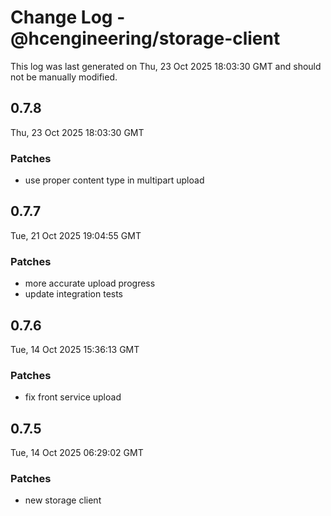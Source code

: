 # Change Log - @hcengineering/storage-client

This log was last generated on Thu, 23 Oct 2025 18:03:30 GMT and should not be manually modified.

## 0.7.8
Thu, 23 Oct 2025 18:03:30 GMT

### Patches

- use proper content type in multipart upload

## 0.7.7
Tue, 21 Oct 2025 19:04:55 GMT

### Patches

- more accurate upload progress
- update integration tests

## 0.7.6
Tue, 14 Oct 2025 15:36:13 GMT

### Patches

- fix front service upload

## 0.7.5
Tue, 14 Oct 2025 06:29:02 GMT

### Patches

- new storage client

